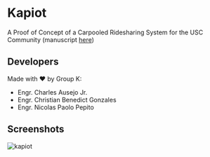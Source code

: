 # Kapiot

A Proof of Concept of a Carpooled Ridesharing System for the USC Community (manuscript [here](manuscript/manuscript.pdf))

## Developers

Made with ❤️ by Group K:

- Engr. Charles Ausejo Jr.
- Engr. Christian Benedict Gonzales
- Engr. Nicolas Paolo Pepito

## Screenshots

![kapiot](https://github.com/paopp2/kapiot/assets/29669631/67a3690c-07be-4b61-9ac6-6d3820abe563)
